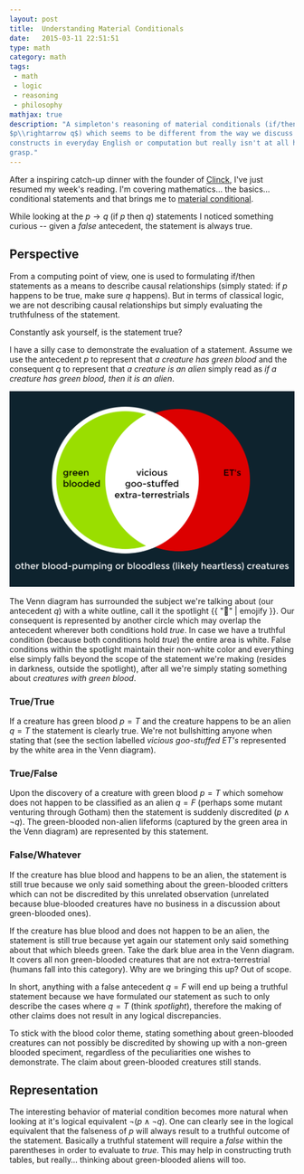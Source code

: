 ```yaml
---
layout: post
title:  Understanding Material Conditionals
date:   2015-03-11 22:51:51
type: math
category: math
tags:
 - math
 - logic
 - reasoning
 - philosophy
mathjax: true
description: "A simpleton's reasoning of material conditionals (if/then logic
$p\\rightarrow q$) which seems to be different from the way we discuss if/then 
constructs in everyday English or computation but really isn't at all hard to 
grasp."
---
```

After a inspiring catch-up dinner with the founder of 
[Clinck](http://clinck.me), I've just resumed my week's reading. I'm covering 
mathematics... the basics... conditional statements and that brings me 
to [material conditional][material-conditional].

While looking at the $p \rightarrow q$ (if $p$ then $q$) statements I noticed 
something curious -- given a $false$ antecedent, the statement is always true.

## Perspective
From a computing point of view, one is used to formulating if/then statements
as a means to describe causal relationships (simply stated: if $p$ happens to 
be true, make sure $q$ happens). But in terms of classical logic, we are not
describing causal relationships but simply evaluating the truthfulness of the 
statement. 

Constantly ask yourself, is the statement true?

I have a silly case to demonstrate the evaluation of a statement. Assume we
use the antecedent $p$ to represent that _a creature has green blood_ and the
consequent $q$ to represent that _a creature is an alien_ simply read as _if 
a creature has green blood, then it is an alien_.

<div class="element">
  <img src="/resources/math/ifthen-bloodandaliens.png" alt="Simple Venn diagram to explore the if creature has green blood, then creature is alien material condition" />
</div>

The Venn diagram has surrounded the subject we're talking about (our antecedent 
$q$) with a white outline, call it the spotlight {{ ":flashlight:" | emojify }}.
Our consequent is represented by another circle which may overlap the 
antecedent wherever both conditions hold $true$. In case we have a truthful 
condition (because both conditions hold $true$) the entire area is white. 
False conditions within the spotlight maintain their non-white color and 
everything else simply falls beyond the scope of the statement we're making 
(resides in darkness, outside the spotlight), after all we're simply stating 
something about _creatures with green blood_.

### True/True
If a creature has green blood $p=T$ and the creature happens to be an alien 
$q=T$ the statement is clearly true. We're not bullshitting anyone when stating
that (see the section labelled _vicious goo-stuffed ET's_ represented by the 
white area in the Venn diagram).

### True/False
Upon the discovery of a creature with green blood $p=T$ which somehow does not 
happen to be classified as an alien $q=F$ (perhaps some mutant venturing through 
Gotham) then the statement is suddenly discredited ($p\wedge\neg q$). The 
green-blooded non-alien lifeforms (captured by the green area in the Venn 
diagram) are represented by this statement.

### False/Whatever
If the creature has blue blood and happens to be an alien, the statement is 
still true because we only said something about the green-blooded critters 
which can not be discredited by this unrelated observation (unrelated because
blue-blooded creatures have no business in a discussion about green-blooded 
ones).

If the creature has blue blood and does not happen to be an alien, the 
statement is still true because yet again our statement only said something
about that which bleeds green. Take the dark blue area in the Venn diagram.
It covers all non green-blooded creatures that are not extra-terrestrial 
(humans fall into this category). Why are we bringing this up? Out of scope.

In short, anything with a false antecedent $q=F$ will end up being a truthful
statement because we have formulated our statement as such to only describe the
cases where $q=T$ (think _spotlight_), therefore the making of other claims 
does not result in any logical discrepancies.

To stick with the blood color theme, stating something about green-blooded 
creatures can not possibly be discredited by showing up with a non-green 
blooded speciment, regardless of the peculiarities one wishes to demonstrate. 
The claim about green-blooded creatures still stands.

## Representation
The interesting behavior of material condition becomes more natural when looking
at it's logical equivalent $\neg(p\wedge \neg q)$. One can clearly see in the
logical equivalent that the falseness of $p$ will always result to a truthful
outcome of the statement. Basically a truthful statement will require a $false$
within the parentheses in order to evaluate to $true$. This may help in 
constructing truth tables, but really&hellip; thinking about green-blooded
aliens will too.

[material-conditional]: http://en.wikipedia.org/wiki/Material_conditional
